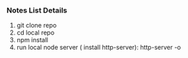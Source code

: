 ### Notes List Details
1. git clone repo
2. cd local repo
3. npm install
4. run local node server ( install http-server): http-server -o
